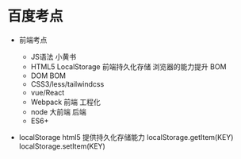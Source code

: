 # 百度考点

- 前端考点
    - JS语法
        小黄书
    - HTML5
        LocalStorage 前端持久化存储
        浏览器的能力提升
        BOM
    - DOM BOM
    - CSS3/less/tailwindcss
    - vue/React
    - Webpack 前端 工程化
    - node 大前端 后端
    - ES6+

- localStorage
    html5 提供持久化存储能力
    localStorage.getItem(KEY)
    localStorage.setItem(KEY)